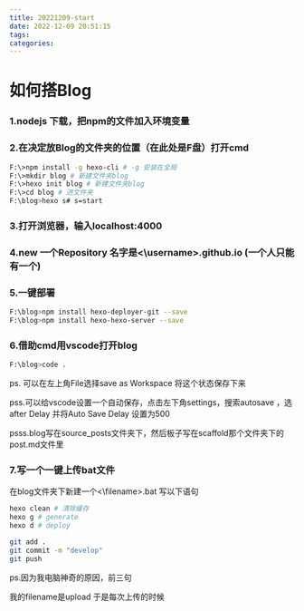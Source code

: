 ```yaml
---
title: 20221209-start
date: 2022-12-09 20:51:15
tags:
categories:
---
```


# 如何搭Blog

### 1.nodejs 下载，把npm的文件加入环境变量

### 2.在决定放Blog的文件夹的位置（在此处是F盘）打开cmd

```bash
F:\>npm install -g hexo-cli # -g 安装在全局
F:\>mkdir blog # 新建文件夹blog
F:\>hexo init blog # 新建文件夹blog
F:\>cd blog # 进文件夹
F:\blog>hexo s# s=start
```

### 3.打开浏览器，输入localhost:4000

### 4.new 一个Repository 名字是<\username>.github.io (一个人只能有一个)

### 5.一键部署 

```bash
F:\blog>npm install hexo-deployer-git --save
F:\blog>npm install hexo-hexo-server --save
```

### 6.借助cmd用vscode打开blog

```bash
F:\blog>code .
```

ps. 可以在左上角File选择save as Workspace 将这个状态保存下来

pss.可以给vscode设置一个自动保存，点击左下角settings，搜索autosave ，选after Delay 并将Auto Save Delay 设置为500

psss.blog写在source\_posts文件夹下，然后板子写在scaffold那个文件夹下的post.md文件里

### 7.写一个一键上传bat文件

在blog文件夹下新建一个<\filename>.bat 写以下语句 

```bash
hexo clean # 清除缓存
hexo g # generate
hexo d # deploy

git add .
git commit -m "develop"
git push 
```

ps.因为我电脑神奇的原因，前三句

我的filename是upload 于是每次上传的时候 

